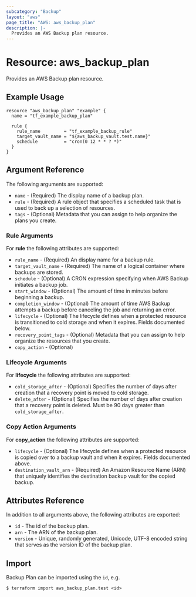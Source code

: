 ```yaml
---
subcategory: "Backup"
layout: "aws"
page_title: "AWS: aws_backup_plan"
description: |-
  Provides an AWS Backup plan resource.
---
```


# Resource: aws_backup_plan

Provides an AWS Backup plan resource.

## Example Usage

```hcl
resource "aws_backup_plan" "example" {
  name = "tf_example_backup_plan"

  rule {
    rule_name         = "tf_example_backup_rule"
    target_vault_name = "${aws_backup_vault.test.name}"
    schedule          = "cron(0 12 * * ? *)"
  }
}
```

## Argument Reference

The following arguments are supported:

* `name` - (Required) The display name of a backup plan.
* `rule` - (Required) A rule object that specifies a scheduled task that is used to back up a selection of resources.
* `tags` - (Optional) Metadata that you can assign to help organize the plans you create.

### Rule Arguments
For **rule** the following attributes are supported:

* `rule_name` - (Required) An display name for a backup rule.
* `target_vault_name` - (Required) The name of a logical container where backups are stored.
* `schedule` - (Optional) A CRON expression specifying when AWS Backup initiates a backup job.
* `start_window` - (Optional) The amount of time in minutes before beginning a backup.
* `completion_window` - (Optional) The amount of time AWS Backup attempts a backup before canceling the job and returning an error.
* `lifecycle` - (Optional) The lifecycle defines when a protected resource is transitioned to cold storage and when it expires.  Fields documented below.
* `recovery_point_tags` - (Optional) Metadata that you can assign to help organize the resources that you create.
* `copy_action` - (Optional) 

### Lifecycle Arguments
For **lifecycle** the following attributes are supported:

* `cold_storage_after` - (Optional) Specifies the number of days after creation that a recovery point is moved to cold storage.
* `delete_after` - (Optional) Specifies the number of days after creation that a recovery point is deleted. Must be 90 days greater than `cold_storage_after`.

### Copy Action Arguments
For **copy_action** the following attributes are supported:

* `lifecycle` - (Optional) The lifecycle defines when a protected resource is copied over to a backup vault and when it expires.  Fields documented above.
* `destination_vault_arn` - (Required) An Amazon Resource Name (ARN) that uniquely identifies the destination backup vault for the copied backup.

## Attributes Reference

In addition to all arguments above, the following attributes are exported:

* `id` - The id of the backup plan.
* `arn` - The ARN of the backup plan.
* `version` - Unique, randomly generated, Unicode, UTF-8 encoded string that serves as the version ID of the backup plan.

## Import

Backup Plan can be imported using the `id`, e.g.

```
$ terraform import aws_backup_plan.test <id>
```
